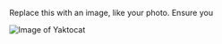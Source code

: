 Replace this with an image, like your photo. Ensure you


![Image of Yaktocat](https://octodex.github.com/images/yaktocat.png)

